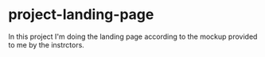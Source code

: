 # project-landing-page


In this project I'm doing the landing page according to the mockup provided to me by the instrctors.


